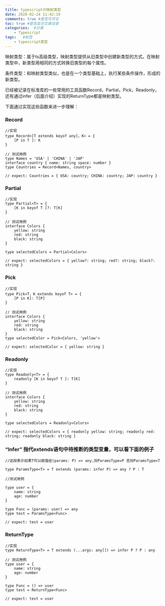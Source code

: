 ```yaml
---
title: typescriptの映射类型
date: 2020-02-24 11:42:19
comments: true #是否可评论
toc: true #是否显示文章目录
categories:  #分类
    - Typescript
tags:   #标签
    - typescript类型
---
```


映射类型：属于ts高级类型，映射类型提供从旧类型中创建新类型的方式。在映射类型中，新类型用相同的方式转换旧类型的每个属性。

条件类型：和映射类型类似，也是在一个类型基础上，执行某些条件操作，形成的新类型。

已经被记录在标准库的一些常用的工具函数Record，Partial，Pick，Readonly，还有通过infer（后面介绍）实现的ReturnType都是映射类型。

下面通过实现这些函数来进一步理解：

### Record
```
//实现 
type Record<[T extends keyof any]，K> = { 
    [P in T ]: K 
} 
 
// 测试用例 
type Names = 'USA' | 'CHINA' | 'JAP' 
interface country { name: string space: number } 
type Countries = Record<Names, country> 
 
// expect: Countries = { USA: country; CHINA: country; JAP: country }
```

### Partial
```
//实现 
type Partial<T> = { 
    [K in keyof T ]?: T[K] 
} 
 
// 测试用例 
interface Colors { 
    yellow: string 
    red: string 
    black: string 
} 
 
type selectedColors = Partial<Colors> 
 
// expect: selectedColors = { yellow?: string; red?: string; black?: string }
```

### Pick
```
//实现 
type Pick<T，K extends keyof T> = { 
    [P in K]: T[P] 
} 
 
// 测试用例 
interface Colors { 
    yellow: string 
    red: string 
    black: string 
} 
type selectedColor = Pick<Colors, 'yellow'> 
 
// expect: selectedColor = { yellow: string }
```

### Readonly
```
//实现 
type Readonly<T> = { 
    readonly [K in keyof T ]: T[K] 
} 
 
// 测试用例 
interface Colors { 
    yellow: string 
    red: string 
    black: string 
} 
 
type selectedColors = Readonly<Colors> 
 
// expect: selectedColors = { readonly yellow: string; readonly red: string; readonly black: string }
```

### “Infer” 指代extends语句中待推断的类型变量，可以看下面的例子
```
//这段表示如果T可以赋值给(params: P) => any,则ParamsType=P 否则ParamsType=T 
 
type ParamsType<T> = T extends (params: infer P) => any ? P : T 
 
//测试用例 
 
type user = { 
    name: string 
    age: number 
} 
 
type Func = (params: user) => any 
type test = ParamsType<Func> 
 
// expect: test = user
```

### ReturnType
```
//实现 
type ReturnType<T> = T extends (...args: any[]) => infer P ? P : any 
 
// 测试用例 
type user = { 
    name: string 
    age: number 
} 
 
type Func = () => user 
type test = ReturnType<Func> 
 
// expect: test = user
```